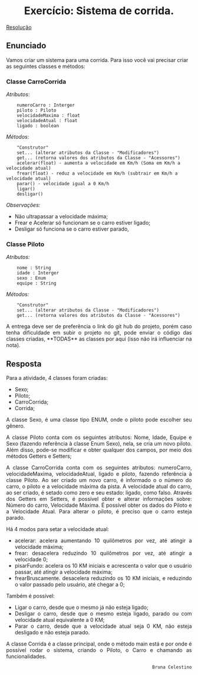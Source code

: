 # <div align="center"> Exercício: Sistema de corrida. </div>
[Resolução](#resposta)


## Enunciado

Vamos criar um sistema para uma corrida. Para isso você vai precisar criar as seguintes classes e métodos:

### **Classe CarroCorrida**

*Atributos*:

        numeroCarro : Interger
        piloto : Piloto
        velocidadeMaxima : float
        velocidadeAtual : float
        ligado : boolean

*Métodos*:

        "Construtor"
        set... (alterar atributos da Classe - "Modificadores")
        get... (retorna valores dos atributos da Classe - "Acessores")
        acelerar(float) - aumenta a velocidade em Km/h (Soma em Km/h a velocidade atual)
        frear(float) - reduz a velocidade em Km/h (subtrair em Km/h a velocidade atual)
        parar() - velocidade igual a 0 Km/h
        ligar()
        desligar()
*Observações:* 
- Não ultrapassar a velocidade máxima;
- Frear e Acelerar só funcionam se o carro estiver ligado;
- Desligar só funciona se o carro estiver parado,

### **Classe Piloto**

*Atributos:*

        nome : String
        idade : Interger
        sexo : Enum
        equipe : String


*Métodos:*

        "Construtor"
        set... (alterar atributos da Classe - "Modificadores")
        get... (retorna valores dos atributos da Classe - "Acessores")


<div align="justify">
A entrega deve ser de preferência o link do git hub do projeto, porém caso tenha dificuldade em subir o projeto no git, pode enviar o código das classes criadas, **TODAS** as classes por aqui (isso não irá influenciar na nota).
</div>


## Resposta

<div align="justify">
Para a atividade, 4 classes foram criadas:

- Sexo;
- Piloto;
- CarroCorrida;
- Corrida;


A classe Sexo, é uma classe tipo ENUM, onde o piloto pode escolher seu gênero. 

A classe Piloto conta com os seguintes atributos: Nome, Idade, Equipe e Sexo (fazendo referência à classe Enum Sexo), nela, se cria um novo piloto. Além disso, pode-se modificar e obter qualquer dos campos, por meio dos métodos Getters e Setters;

A classe CarroCorrida conta com os seguintes atributos: numeroCarro, velocidadeMaxima, velocidadeAtual, ligado e piloto, fazendo referência à classe Piloto. Ao ser criado um novo carro, é informado o o número do carro, o piloto e a velocidade máxima da pista. A velocidade atual do carro, ao ser criado, é setado como zero e seu estado: ligado, como falso. 
Através dos Getters em Setters, é possível obter e alterar informações sobre: Número do carro, Velocidade Máxima. É possível obter os dados do Piloto e a Velocidade Atual. 
Para alterar o piloto, é preciso que o carro esteja parado. 

Há 4 modos para setar a velocidade atual:
- acelerar: acelera aumentando 10 quilômetros por vez, até atingir a velocidade máxima;
- frear: desacelera reduzindo 10 quilômetros por vez, até atingir a velocidade 0;
- pisarFundo: acelera os 10 KM iniciais e acrescenta o valor que o usuário passar, até atingir a velocidade máxima;
- frearBruscamente. desacelera reduzindo os 10 KM iniciais, e reduzindo o valor passado pelo usuário, até chegar a 0;

Também é possível:
- Ligar o carro, desde que o mesmo já não esteja ligado;
- Desligar o carro, desde que o mesmo esteja ligado, parado ou com velocidade atual equivalente a 0 KM;
- Parar o carro, desde que a velocidade atual seja 0 KM, não esteja desligado e não esteja parado.

A classe Corrida é a classe principal, onde o método main está e por onde é possível rodar o sistema, criando o Piloto, o Carro e chamando as funcionalidades.

</div>

<div align="end"> 

        Bruna Celestino

</div>
